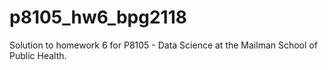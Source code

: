 # p8105_hw6_bpg2118

Solution to homework 6 for P8105 - Data Science at the Mailman School of Public Health.

